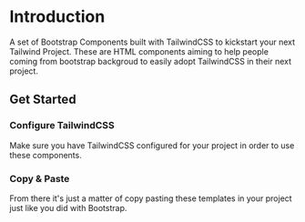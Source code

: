 # Introduction

A set of Bootstrap Components built with TailwindCSS to kickstart your next Tailwind Project. These are HTML components aiming to help people coming from bootstrap backgroud to easily adopt TailwindCSS in their next project.


## Get Started

### Configure TailwindCSS

Make sure you have TailwindCSS configured for your project in order to use these components.
### Copy & Paste

From there it's just a matter of copy pasting these templates in your project just like you did with Bootstrap.